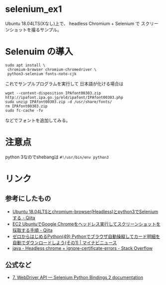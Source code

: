 # selenium_ex1

Ubuntu 18.04LTS(Xなし)上で、
headless Chromium + Selenium で
スクリーンショットを撮るサンプル。

# Selenuim の導入 

```
sudo apt install \
 chromium-browser chromium-chromedriver \
 python3-selenium fonts-noto-cjk
```

これでサンプルプログラムを実行して
日本語が化ける場合は

```
wget --content-disposition IPAfont00303.zip http://ipafont.ipa.go.jp/old/ipafont/IPAfont00303.php
sudo unzip IPAfont00303.zip -d /usr/share/fonts/
rm IPAfont00303.zip
sudo fc-cache -fv
```

などでフォントを追加してみる。

# 注意点

python 3なのでshebangは `#!/usr/bin/env python3`

# リンク

## 参考にしたもの
- [Ubuntu 18.04LTSとchromium-browser(Headless)とpython3でSeleniumする - Qiita](https://qiita.com/tabimoba/items/4ea3404416142187e645)
- [EC2 UbuntuでGoogle Chromeをヘッドレス実行してスクリーンショットを採取する手順 - Qiita](https://qiita.com/shinsaka/items/37436e256c813d277d6d)
- [ゼロからはじめるPython(49) Pythonでブラウザ自動操縦してカード明細を自動でダウンロードしよう(その1) | マイナビニュース](https://news.mynavi.jp/article/zeropython-49/)
- [java - Headless chrome + ignore-certificate-errors - Stack Overflow](https://stackoverflow.com/questions/45510973/headless-chrome-ignore-certificate-errors)

## 公式など
- [7. WebDriver API — Selenium Python Bindings 2 documentation](https://selenium-python.readthedocs.io/api.html#module-selenium.webdriver.common.action_chains)

